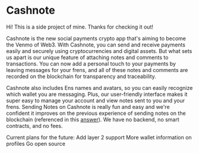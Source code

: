 # Cashnote

Hi! This is a side project of mine. Thanks for checking it out!

Cashnote is the new social payments crypto app that's aiming to become the Venmo of Web3. With Cashnote, you can send and receive payments easily and securely using cryptocurrencies and digital assets. But what sets us apart is our unique feature of attaching notes and comments to transactions. You can now add a personal touch to your payments by leaving messages for your frens, and all of these notes and comments are recorded on the blockchain for transparency and traceability.

Cashnote also includes Ens names and avatars, so you can easily recognize which wallet you are messaging. Plus, our user-friendly interface makes it super easy to manage your account and view notes sent to you and your frens. Sending Notes on Cashnote is really fun and easy and we're confident it improves on the previous experience of sending notes on the blockchain (referenced in this [answer](https://ethereum.stackexchange.com/a/2469)). We have no backend, no smart contracts, and no fees.

Current plans for the future:
Add layer 2 support
More wallet information on profiles
Go open source
